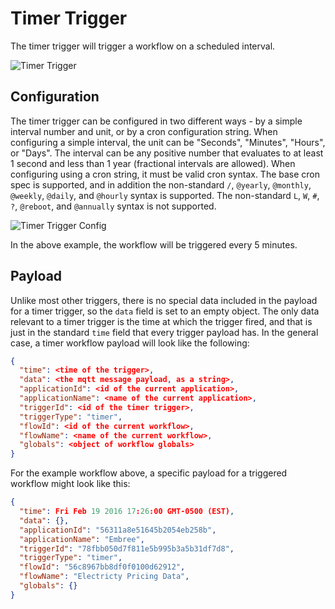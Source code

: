 # Timer Trigger

The timer trigger will trigger a workflow on a scheduled interval.

![Timer Trigger](/images/workflows/triggers/timer-trigger.png "Timer Trigger")

## Configuration

The timer trigger can be configured in two different ways - by a simple interval number and unit, or by a cron configuration string.  When configuring a simple interval, the unit can be "Seconds", "Minutes", "Hours", or "Days".  The interval can be any positive number that evaluates to at least 1 second and less than 1 year (fractional intervals are allowed).  When configuring using a cron string, it must be valid cron syntax.  The base cron spec is supported, and in addition the non-standard `/`, `@yearly`, `@monthly`, `@weekly`, `@daily`, and `@hourly` syntax is supported. The non-standard `L`, `W`, `#`, `?`, `@reboot`, and `@annually` syntax is not supported.

![Timer Trigger Config](/images/workflows/triggers/timer-trigger-config.png "Timer Trigger Config")

In the above example, the workflow will be triggered every 5 minutes.

## Payload

Unlike most other triggers, there is no special data included in the payload for a timer trigger, so the `data` field is set to an empty object.  The only data relevant to a timer trigger is the time at which the trigger fired, and that is just in the standard `time` field that every trigger payload has.  In the general case, a timer workflow payload will look like the following:

```json
{
  "time": <time of the trigger>,
  "data": <the mqtt message payload, as a string>,
  "applicationId": <id of the current application>,
  "applicationName": <name of the current application>,
  "triggerId": <id of the timer trigger>,
  "triggerType": "timer",
  "flowId": <id of the current workflow>,
  "flowName": <name of the current workflow>,
  "globals": <object of workflow globals>
}
```

For the example workflow above, a specific payload for a triggered workflow might look like this:

```json
{
  "time": Fri Feb 19 2016 17:26:00 GMT-0500 (EST),
  "data": {},
  "applicationId": "56311a8e51645b2054eb258b",
  "applicationName": "Embree",
  "triggerId": "78fbb050d7f811e5b995b3a5b31df7d8",
  "triggerType": "timer",
  "flowId": "56c8967bb8df0f0100d62912",
  "flowName": "Electricty Pricing Data",
  "globals": {}
}
```
